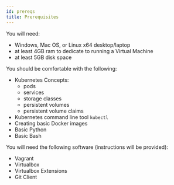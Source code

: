```yaml
---
id: prereqs
title: Prerequisites 
---
```


You will need:

 - Windows, Mac OS, or Linux x64 desktop/laptop
 - at least 4GB ram to dedicate to running a Virtual Machine
 - at least 5GB disk space

You should be comfortable with the following:

 - Kubernetes Concepts:
   - pods
   - services
   - storage classes
   - persistent volumes
   - persistent volume claims
 - Kubernetes command line tool `kubectl`
 - Creating basic Docker images
 - Basic Python
 - Basic Bash

You will need the following software (instructions will be provided):

 - Vagrant
 - Virtualbox
 - Virtualbox Extensions
 - Git Client
